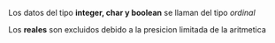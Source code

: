 Los datos del tipo **integer, char y boolean** se llaman del tipo _ordinal_

Los **reales** son excluidos debido a la presicion limitada de la aritmetica